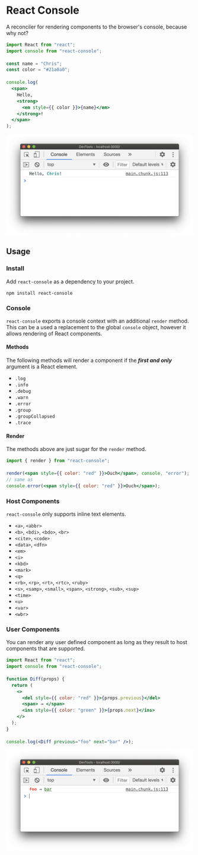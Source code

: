 # React Console

A reconciler for rendering components to the browser's console, because why not?

```jsx
import React from "react";
import console from "react-console";

const name = "Chris";
const color = "#21a0a0";

console.log(
  <span>
    Hello,
    <strong>
      <em style={{ color }}>{name}</em>
    </strong>!
  </span>
);
```

![](support/screenshot-1.png)

## Usage

### Install

Add `react-console` as a dependency to your project.

```
npm install react-console
```

### Console

`react-console` exports a console context with an additional `render` method.
This can be a used a replacement to the global `console` object, however it
allows rendering of React components.

#### Methods

The following methods will render a component if the ***first and only***
argument is a React element.

* `.log`
* `.info`
* `.debug`
* `.warn`
* `.error`
* `.group`
* `.groupCollapsed`
* `.trace`

#### Render

The methods above are just sugar for the `render` method.

```jsx
import { render } from "react-console";

render(<span style={{ color: "red" }}>Ouch</span>, console, "error");
// same as
console.error(<span style={{ color: "red" }}>Ouch</span>);
```

### Host Components

`react-console` only supports inline text elements.

* `<a>`, `<abbr>`
* `<b>`, `<bdi>`, `<bdo>`, `<br>`
* `<cite>`, `<code>`
* `<data>`, `<dfn>`
* `<em>`
* `<i>`
* `<kbd>`
* `<mark>`
* `<q>`
* `<rb>`, `<rp>`, `<rt>`, `<rtc>`, `<ruby>`
* `<s>`, `<samp>`, `<small>`, `<span>`, `<strong>`, `<sub>`, `<sup>`
* `<time>`
* `<u>`
* `<var>`
* `<wbr>`

### User Components

You can render any user defined component as long as they result to host
components that are supported.

```jsx
import React from "react";
import console from "react-console";

function Diff(props) {
  return (
    <>
      <del style={{ color: "red" }}>{props.previous}</del>
      <span> → </span>
      <ins style={{ color: "green" }}>{props.next}</ins>
    </>
  );
}

console.log(<Diff previous="foo" next="bar" />);
```

![](support/screenshot-2.png)
